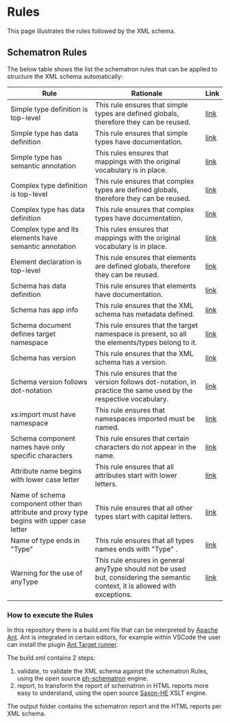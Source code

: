 # Rules

This page illustrates the rules followed by the XML schema.

## Schematron Rules

The below table shows the list the schematron rules that can be applied to structure the XML schema automatically:

| Rule  | Rationale | Link |
| ------------- | ------------- | ------------- |
| Simple type definition is top-level  | This rule ensures that simple types are defined globals, therefore they can be reused. | [link](https://github.com/SEMICeu/XML-schema/blob/main/rules/rules_schematron.sch#L23) |
| Simple type has data definition  | This rule ensures that simple types have documentation. | [link](https://github.com/SEMICeu/XML-schema/blob/main/rules/rules_schematron.sch#L29)  |
| Simple type has semantic annotation | This rules ensures that mappings with the original vocabulary is in place. | [link](https://github.com/SEMICeu/XML-schema/blob/main/rules/rules_schematron.sch#L35)  |
| Complex type definition is top-level | This rule ensures that complex types are defined globals, therefore they can be reused. | [link](https://github.com/SEMICeu/XML-schema/blob/main/rules/rules_schematron.sch#L41)  |
| Complex type has data definition |  This rule ensures that complex types have documentation. | [link](https://github.com/SEMICeu/XML-schema/blob/main/rules/rules_schematron.sch#L47)  |
| Complex type and its elements have semantic annotation | This rules ensures that mappings with the original vocabulary is in place. | [link](https://github.com/SEMICeu/XML-schema/blob/main/rules/rules_schematron.sch#L53)  |
| Element declaration is top-level | This rule ensures that elements are defined globals, therefore they can be reused. | [link](https://github.com/SEMICeu/XML-schema/blob/main/rules/rules_schematron.sch#L67)  |
| Schema has data definition | This rule ensures that elements have documentation. | [link](https://github.com/SEMICeu/XML-schema/blob/main/rules/rules_schematron.sch#L73)  |
| Schema has app info | This rule ensures that the XML schema has metadata defined. | [link](https://github.com/SEMICeu/XML-schema/blob/main/rules/rules_schematron.sch#L79)  |
| Schema document defines target namespace  | This rule ensures that the target namespace is present, so all the elements/types belong to it. | [link](https://github.com/SEMICeu/XML-schema/blob/main/rules/rules_schematron.sch#L85)  |
| Schema has version  | This rule ensures that the XML schema has a version.  | [link](https://github.com/SEMICeu/XML-schema/blob/main/rules/rules_schematron.sch#L91)  |
| Schema version follows dot-notation  | This rule ensures that the version follows dot-notation, in practice the same used by the respective vocabulary. | [link](https://github.com/SEMICeu/XML-schema/blob/main/rules/rules_schematron.sch#L97)  |
| xs:import must have namespace  | This rule ensures that namespaces imported must be named. | [link](https://github.com/SEMICeu/XML-schema/blob/main/rules/rules_schematron.sch#L103)  |
| Schema component names have only specific characters  | This rule ensures that certain characters do not appear in the name.  | [link](https://github.com/SEMICeu/XML-schema/blob/main/rules/rules_schematron.sch#L109)  |
| Attribute name begins with lower case letter  | This rule ensures that all attributes start with lower letters. | [link](https://github.com/SEMICeu/XML-schema/blob/main/rules/rules_schematron.sch#L115)  |
| Name of schema component other than attribute and proxy type begins with upper case letter  | This rule ensures that all other types start with capital letters. | [link](https://github.com/SEMICeu/XML-schema/blob/main/rules/rules_schematron.sch#L122)  |
| Name of type ends in "Type"  | This rule ensures that all types names ends with "Type" .  | [link](https://github.com/SEMICeu/XML-schema/blob/main/rules/rules_schematron.sch#L134)  |
| Warning for the use of anyType | This rule ensures in general anyType should not be used but, considering the semantic context, it is allowed with exceptions. | [link](https://github.com/SEMICeu/XML-schema/blob/main/rules/rules_schematron.sch#L143)  |

### How to execute the Rules

In this repository there is a build.xml file that can be interpreted by [Apache Ant](https://ant.apache.org/).
Ant is integrated in certain editors, for example within VSCode the user can install the  plugin [Ant Target runner](https://marketplace.visualstudio.com/items?itemName=nickheap.vscode-ant).

The build.xml contains 2 steps:
1) validate, to validate the XML schema against the schematron Rules, using the open source [ph-schematron](https://github.com/phax/ph-schematron) engine.
2) report, to transform the report of schematron in HTML reports more easy to understand, using the open source [Saxon-HE](https://github.com/Saxonica/Saxon-HE) XSLT engine.

The output folder contains the schematron report and the HTML reports per XML schema.









